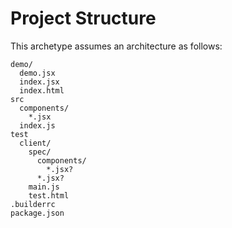 # Project Structure

This archetype assumes an architecture as follows:

```
demo/
  demo.jsx
  index.jsx
  index.html
src
  components/
    *.jsx
  index.js
test
  client/
    spec/
      components/
        *.jsx?
      *.jsx?
    main.js
    test.html
.builderrc
package.json
```
